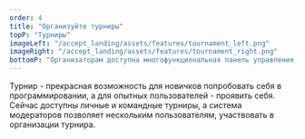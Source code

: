 ```yaml
---
order: 4
title: "Организуйте турниры"
topP: "Турниры"
imageLeft: "/accept_landing/assets/features/tournament_left.png"
imageRight: "/accept_landing/assets/features/tournament_right.png"
bottomP: "Организаторам доступна многофункциональная панель управления, которая позволяет в реальном времени управлять проведением турнира. Участникам доступен таймер, показывающий время до начала и окончания турнира, а также чат для связи с организаторами."
---
```


Турнир - прекрасная возможность для новичков попробовать себя в программировании, а для опытных пользователей - проявить себя. Сейчас доступны личные и командные турниры, а система модераторов позволяет нескольким пользователям, участвовать в организации турнира.
